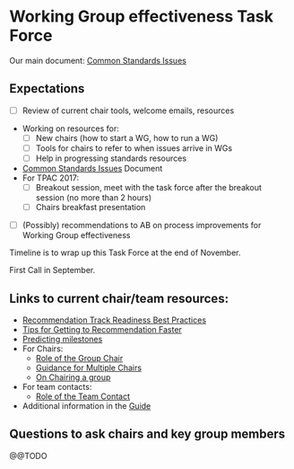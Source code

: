 # Working Group effectiveness Task Force

Our main document: [Common Standards Issues](CSI.md)

## Expectations

* [ ] Review of current chair tools, welcome emails, resources
* Working on resources for:
  * [ ] New chairs (how to start a WG, how to run a WG)
  * [ ] Tools for chairs to refer to when issues arrive in WGs
  * [ ] Help in progressing standards resources
* [Common Standards Issues](CSI.md) Document
* For TPAC 2017:
  * [ ] Breakout session, meet with the task force after the breakout session (no more than 2 hours)
  * [ ] Chairs breakfast presentation
* [ ] (Possibly) recommendations to AB on process improvements for Working Group effectiveness

Timeline is to wrap up this Task Force at the end of November.

First Call in September.

## Links to current chair/team resources:

* [Recommendation Track Readiness Best Practices](https://www.w3.org/Guide/standards-track/)
* [Tips for Getting to Recommendation Faster](https://www.w3.org/2002/05/rec-tips)
* [Predicting milestones](https://www.w3.org/Guide/predicting-milestones.html)
* For Chairs:
  * [Role of the Group Chair](https://www.w3.org/Guide/chair-roles.html)
  * [Guidance for Multiple Chairs](https://www.w3.org/wiki/MultipleChairs)
  * [On Chairing a group](https://www.w3.org/Guide/reagles-experiences.html)
* For team contacts:
  * [Role of the Team Contact](https://www.w3.org/Guide/staff-contact.html)
* Additional information in the [Guide](https://www.w3.org/Guide/#spec-advice)

## Questions to ask chairs and key group members

@@TODO
